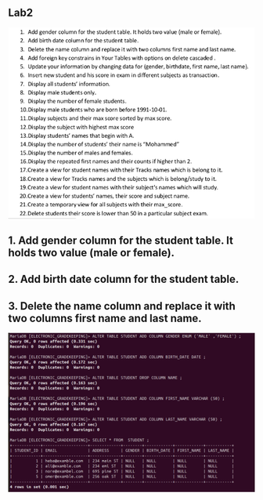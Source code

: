 ## Lab2  
![img](https://github.com/heba-eldeabes/Mysql/blob/main/img/Screenshot%20from%202025-10-17%2021-06-27.png) 
 ## 1. Add gender column for the student table. It holds two value (male or female).

 ## 2. Add birth date column for the student table.

## 3. Delete the name column and replace it with two columns first name and last name.
 ![img](https://github.com/heba-eldeabes/Mysql/blob/main/img/Screenshot%20from%202025-10-16%2022-52-47.png)